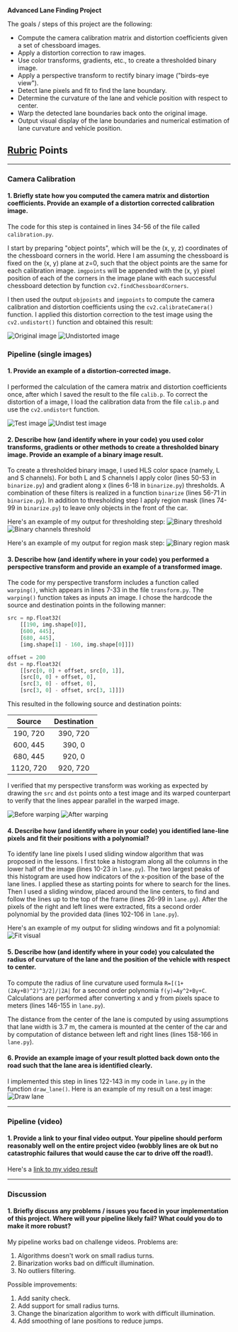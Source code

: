 **Advanced Lane Finding Project**

The goals / steps of this project are the following:

* Compute the camera calibration matrix and distortion coefficients given a set of chessboard images.
* Apply a distortion correction to raw images.
* Use color transforms, gradients, etc., to create a thresholded binary image.
* Apply a perspective transform to rectify binary image ("birds-eye view").
* Detect lane pixels and fit to find the lane boundary.
* Determine the curvature of the lane and vehicle position with respect to center.
* Warp the detected lane boundaries back onto the original image.
* Output visual display of the lane boundaries and numerical estimation of lane curvature and vehicle position.

[//]: # (Image References)

[image1]: ./output_images/chessboard.png "Original image"
[image2]: ./output_images/undistorted.png "Undistorted image"
[image3]: ./output_images/test_image.png "Test image"
[image4]: ./output_images/undist_test_image.png "Undist test image"
[image5]: ./output_images/bin_threshold.png "Binary threshold"
[image6]: ./output_images/channel_threshold.png "Binary channels threshold"
[image7]: ./output_images/bin_region.png "Binary region mask"
[image8]: ./output_images/before_warp.png "Before warping"
[image9]: ./output_images/after_warp.png "After warping"
[image10]: ./output_images/fit_visual.png "Fit visual"
[image11]: ./output_images/draw_lane.png "Draw lane"
[video1]: ./project_video_output.mp4 "Video"

## [Rubric](https://review.udacity.com/#!/rubrics/571/view) Points

---

### Camera Calibration

#### 1. Briefly state how you computed the camera matrix and distortion coefficients. Provide an example of a distortion corrected calibration image.

The code for this step is contained in lines 34-56 of the file called `calibration.py`.  

I start by preparing "object points", which will be the (x, y, z) coordinates of the chessboard corners in the world. Here I am assuming the chessboard is fixed on the (x, y) plane at z=0, such that the object points are the same for each calibration image. `imgpoints` will be appended with the (x, y) pixel position of each of the corners in the image plane with each successful chessboard detection by function `cv2.findChessboardCorners`.  

I then used the output `objpoints` and `imgpoints` to compute the camera calibration and distortion coefficients using the `cv2.calibrateCamera()` function.  I applied this distortion correction to the test image using the `cv2.undistort()` function and obtained this result: 

![Original image][image1]
![Undistorted image][image2]

### Pipeline (single images)

#### 1. Provide an example of a distortion-corrected image.

I performed the calculation of the camera matrix and distortion coefficients once, after which I saved the result to the file `calib.p`.
To correct the distortion of a image, I load the calibration data from the file `calib.p` and use the `cv2.undistort` function.

![Test image][image3]
![Undist test image][image4]

#### 2. Describe how (and identify where in your code) you used color transforms, gradients or other methods to create a thresholded binary image.  Provide an example of a binary image result.

To create a thresholded binary image, I used HLS color space (namely, L and S channels). For both L and S channels I apply color (lines 50-53 in `binarize.py`) and gradient along x (lines 6-18 in `binarize.py`) thresholds. A combination of these filters is realized in a function `binarize` (lines 56-71 in `binarize.py`). In addition to thresholding step I apply region mask (lines 74-99 in `binarize.py`) to leave only objects in the front of the car.

Here's an example of my output for thresholding step:
![Binary threshold][image5]
![Binary channels threshold][image6]

Here's an example of my output for region mask step:
![Binary region mask][image7]

#### 3. Describe how (and identify where in your code) you performed a perspective transform and provide an example of a transformed image.

The code for my perspective transform includes a function called `warping()`, which appears in lines 7-33 in the file `transform.py`.  The `warping()` function takes as inputs an image.  I chose the hardcode the source and destination points in the following manner:

```python
src = np.float32(
	[[190, img.shape[0]], 
	[600, 445], 
	[680, 445], 
	[img.shape[1] - 160, img.shape[0]]])

offset = 200
dst = np.float32(
	[[src[0, 0] + offset, src[0, 1]], 
	[src[0, 0] + offset, 0], 
	[src[3, 0] - offset, 0], 
	[src[3, 0] - offset, src[3, 1]]])
```

This resulted in the following source and destination points:

| Source        | Destination   | 
|:-------------:|:-------------:| 
| 190, 720      | 390, 720      | 
| 600, 445      | 390, 0        |
| 680, 445      | 920, 0        |
| 1120, 720     | 920, 720      |

I verified that my perspective transform was working as expected by drawing the `src` and `dst` points onto a test image and its warped counterpart to verify that the lines appear parallel in the warped image.

![Before warping][image8]
![After warping][image9]

#### 4. Describe how (and identify where in your code) you identified lane-line pixels and fit their positions with a polynomial?

To identify lane line pixels I used sliding window algorithm that was proposed in the lessons. I first toke a histogram along all the columns in the lower half of the image (lines 10-23 in `lane.py`). The two largest peaks of this histogram are used how indicators of the x-position of the base of the lane lines. I applied these as starting points for where to search for the lines. Then I used a sliding window, placed around the line centers, to find and follow the lines up to the top of the frame (lines 26-99 in `lane.py`). After the pixels of the right and left lines were extracted, fits a second order polynomial by the provided data (lines 102-106 in `lane.py`).

Here's an example of my output for sliding windows and fit a polynomial:
![Fit visual][image10]

#### 5. Describe how (and identify where in your code) you calculated the radius of curvature of the lane and the position of the vehicle with respect to center.

To compute the radius of line curvature used formula `R=[(1+(2Ay+B)^2)^3/2]/|2A|` for a second order polynomia `f(y)=Ay^2+By+C`. Calculations are performed after converting x and y from pixels space to meters (lines 146-155 in `lane.py`).

The distance from the center of the lane is computed by using assumptions that lane width is 3.7 m, the camera is mounted at the center of the car and by computation of distance between left and right lines (lines 158-166 in `lane.py`).

#### 6. Provide an example image of your result plotted back down onto the road such that the lane area is identified clearly.

I implemented this step in lines 122-143 in my code in `lane.py` in the function `draw_lane()`.  Here is an example of my result on a test image:
![Draw lane][image11]

---

### Pipeline (video)

#### 1. Provide a link to your final video output.  Your pipeline should perform reasonably well on the entire project video (wobbly lines are ok but no catastrophic failures that would cause the car to drive off the road!).

Here's a [link to my video result](./project_video_output.mp4)

---

### Discussion

#### 1. Briefly discuss any problems / issues you faced in your implementation of this project.  Where will your pipeline likely fail?  What could you do to make it more robust?

My pipeline works bad on challenge videos. Problems are:
1. Algorithms doesn't work on small radius turns.
2. Binarization works bad on difficult illumination.
3. No outliers filtering.

Possible improvements:
1. Add sanity check.
2. Add support for small radius turns.
3. Change the binarization algorithm to work with difficult illumination.
4. Add smoothing of lane positions to reduce jumps.
